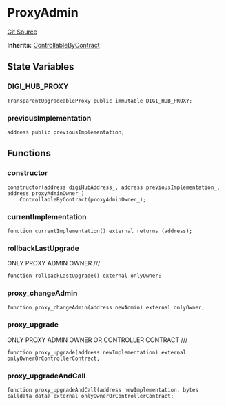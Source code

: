 # ProxyAdmin
[Git Source](https://github.com/digiv3rse/protocol-contracts/blob/0d518167a484d4368bad0990424be098fe779fa4/contracts/misc/access/ProxyAdmin.sol)

**Inherits:**
[ControllableByContract](/contracts/misc/access/ControllableByContract.sol/contract.ControllableByContract.md)


## State Variables
### DIGI_HUB_PROXY

```solidity
TransparentUpgradeableProxy public immutable DIGI_HUB_PROXY;
```


### previousImplementation

```solidity
address public previousImplementation;
```


## Functions
### constructor


```solidity
constructor(address digiHubAddress_, address previousImplementation_, address proxyAdminOwner_)
    ControllableByContract(proxyAdminOwner_);
```

### currentImplementation


```solidity
function currentImplementation() external returns (address);
```

### rollbackLastUpgrade

ONLY PROXY ADMIN OWNER              ///


```solidity
function rollbackLastUpgrade() external onlyOwner;
```

### proxy_changeAdmin


```solidity
function proxy_changeAdmin(address newAdmin) external onlyOwner;
```

### proxy_upgrade

ONLY PROXY ADMIN OWNER OR CONTROLLER CONTRACT   ///


```solidity
function proxy_upgrade(address newImplementation) external onlyOwnerOrControllerContract;
```

### proxy_upgradeAndCall


```solidity
function proxy_upgradeAndCall(address newImplementation, bytes calldata data) external onlyOwnerOrControllerContract;
```

